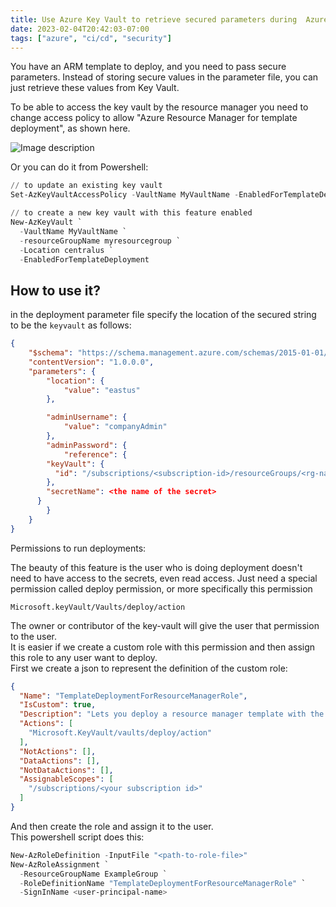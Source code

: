 ```yaml
---
title: Use Azure Key Vault to retrieve secured parameters during  Azure deployment.
date: 2023-02-04T20:42:03-07:00
tags: ["azure", "ci/cd", "security"]
---
```


You have an ARM template to deploy, and you need to pass secure parameters. Instead of storing secure values in the parameter file, you can just retrieve these values from Key Vault.

To be able to access the key vault by the resource manager you need to change access policy to allow "Azure Resource Manager for template deployment", as shown here.

![Image description](https://dev-to-uploads.s3.amazonaws.com/uploads/articles/e693x90rrx04ul7bpd5e.jpg)

Or you can do it from Powershell:

```powershell
// to update an existing key vault
Set-AzKeyVaultAccessPolicy -VaultName MyVaultName -EnabledForTemplateDeployment

// to create a new key vault with this feature enabled
New-AzKeyVault `
  -VaultName MyVaultName `
  -resourceGroupName myresourcegroup `
  -Location centralus `
  -EnabledForTemplateDeployment
```

## How to use it?

in the deployment parameter file specify the location of the secured string to be the `keyvault` as follows:

```json
{
    "$schema": "https://schema.management.azure.com/schemas/2015-01-01/deploymentParameters.json#",
    "contentVersion": "1.0.0.0",
    "parameters": {
        "location": {
            "value": "eastus"
        },

        "adminUsername": {
            "value": "companyAdmin"
        },
        "adminPassword": {
            "reference": {
        "keyVault": {
          "id": "/subscriptions/<subscription-id>/resourceGroups/<rg-name>/providers/Microsoft.KeyVault/vaults/MyVaultName"
        },
        "secretName": <the name of the secret>
      }
        }
    }
}

```
Permissions to run deployments:

The beauty of this feature is the user who is doing deployment doesn't need to have access to the secrets, even read access. Just need a special permission called deploy permission, or more specifically this permission
```
Microsoft.keyVault/Vaults/deploy/action
```
The owner or contributor of the key-vault will give the user that permission to the user.  
It is easier if we create a custom role with this permission and then assign this role to any user want to deploy.  
First we create a json to represent the definition of the custom role:

```json
{
  "Name": "TemplateDeploymentForResourceManagerRole",
  "IsCustom": true,
  "Description": "Lets you deploy a resource manager template with the access to the secrets in the Key Vault.",
  "Actions": [
    "Microsoft.KeyVault/vaults/deploy/action"
  ],
  "NotActions": [],
  "DataActions": [],
  "NotDataActions": [],
  "AssignableScopes": [
    "/subscriptions/<your subscription id>"
  ]
}
```

And then create the role and assign it to the user.  
This powershell script does this:  

```powershell
New-AzRoleDefinition -InputFile "<path-to-role-file>"
New-AzRoleAssignment `
  -ResourceGroupName ExampleGroup `
  -RoleDefinitionName "TemplateDeploymentForResourceManagerRole" `
  -SignInName <user-principal-name>
```
